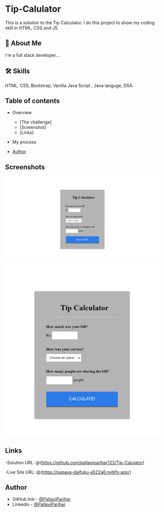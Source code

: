
# Tip-Calulator

This is a solution to the Tip Calculator. I do this project to show my coding skill in HTML, CSS and JS. 


## 🚀 About Me
I'm a full stack developer...

## 🛠 Skills
HTML, CSS, Bootstrap, Vanilla Java Script , Java languge, DSA.


## Table of contents

- Overview
   - [The challenge]
   - [Screenshot]
   - [Links]

- My process

- [Author](#authors)

## Screenshots

![Desktop view](Des_size_img.png)

![mobile view](Mobile_view.png)


## Links

-Solution URL: @(https://github.com/pallaviparihar123/Tip-Calulator)

-Live Site URL: @(https://papaya-daifuku-a522a6.netlify.app/)
## Author

- GitHub link - [@PallaviParihar](https://www.github.com/pallaviparihar123)
- Linkedin - [@PallaviParihar](https://www.linkedin.com/in/pallavi-parihar-23bb13200/)

